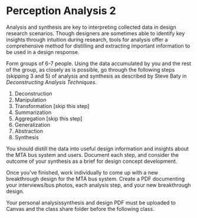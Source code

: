 # Perception Analysis 2
Analysis and synthesis are key to interpreting collected data in design research scenarios. Though designers are sometimes able to identify key insights through intuition during research, tools for analysis offer a comprehensive method for distilling and extracting important information to be used in a design response. 
 
Form groups of 6-7 people. Using the data accumulated by you and the rest of the group, as closely as is possible, go through the following steps (skipping 3 and 5) of analysis and synthesis as described by Steve Baty in *Deconstructing Analysis Techniques*. 
 
1. Deconstruction 
2. Manipulation 
3. Transformation [skip this step] 
4. Summarization 
5. Aggregation [skip this step] 
6. Generalization 
7. Abstraction 
8. Synthesis 
 
You should distill the data into useful design information and insights about the MTA bus system and users. Document each step, and consider the outcome of your synthesis as a brief for design concept development.  
 
Once you’ve finished, work individually to come up with a new breakthrough design for the MTA bus system. Create a PDF documenting your interviews/bus photos, each analysis step, and your new breakthrough design. 
 
Your personal analysis­synthesis and design PDF must be uploaded to Canvas and the class share folder before the following class. 
